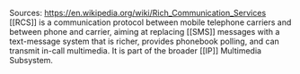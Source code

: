 Sources:
https://en.wikipedia.org/wiki/Rich_Communication_Services
\
[[RCS]] is a communication protocol between mobile telephone carriers and between phone and carrier, aiming at replacing [[SMS]] messages with a text-message system that is richer, provides phonebook polling, and can transmit in-call multimedia. It is part of the broader [[IP]] Multimedia Subsystem.
